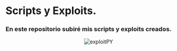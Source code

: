 # Scripts y Exploits.
### En este repositorio subiré mis scripts y exploits creados.

<p align="center">
  <img src="https://i.postimg.cc/V6mpZwXr/exploit-py-server-telnet.png" alt="exploitPY"/>
</p>
